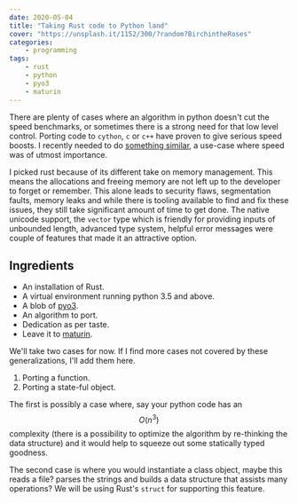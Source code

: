```yaml
---
date: 2020-05-04
title: "Taking Rust code to Python land"
cover: "https://unsplash.it/1152/300/?random?BirchintheRoses"
categories:
    - programming
tags:
    - rust
    - python
    - pyo3
    - maturin
---
```

There are plenty of cases where an algorithm in python doesn't cut the speed benchmarks, or sometimes there is a strong need for that low level control. Porting code to `cython`, `c` or `c++` have proven to give serious speed boosts. I recently needed to do [something similar](https://ltbringer.github.io/blog/regular-expressions-and-efficiency), a use-case where speed was of utmost importance. 

I picked rust because of its different take on memory management. This means the allocations and freeing memory are not left up to the developer to forget or remember. This alone leads to security flaws, segmentation faults, memory leaks and while there is tooling available to find and fix these issues, they still take significant amount of time to get done. The native unicode support, the `vector` type which is friendly for providing inputs of unbounded length, advanced type system, helpful error messages were couple of features that made it an attractive option.


## Ingredients

- An installation of Rust.
- A virtual environment running python 3.5 and above.
- A blob of [pyo3](https://github.com/PyO3/pyo3).
- An algorithm to port.
- Dedication as per taste.
- Leave it to [maturin](https://github.com/PyO3/maturin).

We'll take two cases for now. If I find more cases not covered by these generalizations, I'll add them here.

1. Porting a function.
2. Porting a state-ful object.

The first is possibly a case where, say your python code has an $$O(n^3)$$ complexity (there is a possibility to optimize the algorithm by re-thinking the data structure) and it would help to squeeze out some statically typed goodness.

The second case is where you would instantiate a class object, maybe this reads a file? parses the strings and builds a data structure that assists many operations? We will be using Rust's `struct` for supporting this feature.
